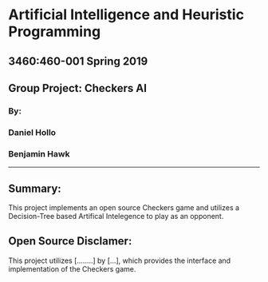 # Artificial Intelligence and Heuristic Programming
## 3460:460-001 Spring 2019
## Group Project: Checkers AI

### By:
### Daniel Hollo
### Benjamin Hawk
------------------

## Summary: 

This project implements an open source Checkers game and utilizes a Decision-Tree based Artifical Intelegence to 
play as an opponent.

## Open Source Disclamer:

This project utilizes [........] by [...], which provides the interface and implementation of the Checkers game.